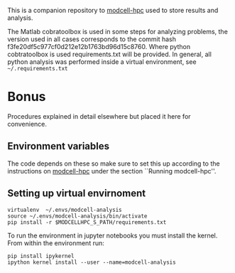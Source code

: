 This is a companion repository to [modcell-hpc](https://github.com/TrinhLab/modcell-hpc) used to store results and analysis.


The Matlab cobratoolbox is used in some steps for analyzing problems, the version used in all cases corresponds to the commit hash f3fe20df5c977cf0d212e12b1763bd96d15c8760. Where python cobtratoolbox is used requirements.txt will be provided. In general, all python analysis was performed inside a virtual environment, see `~/.requirements.txt`


# Bonus
Procedures explained in detail elsewhere but placed it here for convenience.

## Environment variables
The code depends on these so make sure to set this up according to the instructions on [modcell-hpc](https://github.com/TrinhLab/modcell-hpc) under the section ``Running modcell-hpc''.

## Setting up virtual envirnoment
~~~
virtualenv  ~/.envs/modcell-analysis
source ~/.envs/modcell-analysis/bin/activate
pip install -r $MODCELLHPC_S_PATH/requirements.txt
~~~

To run the environment in jupyter notebooks you must install the kernel. From within the
environment run:

~~~
pip install ipykernel
ipython kernel install --user --name=modcell-analysis
~~~
